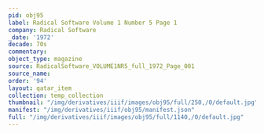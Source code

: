 ```yaml
---
pid: obj95
label: Radical Software Volume 1 Number 5 Page 1
company: Radical Software
_date: '1972'
decade: 70s
commentary: 
object_type: magazine
source: RadicalSoftware_VOLUME1NR5_full_1972_Page_001
source_name: 
order: '94'
layout: qatar_item
collection: temp_collection
thumbnail: "/img/derivatives/iiif/images/obj95/full/250,/0/default.jpg"
manifest: "/img/derivatives/iiif/obj95/manifest.json"
full: "/img/derivatives/iiif/images/obj95/full/1140,/0/default.jpg"
---
```

